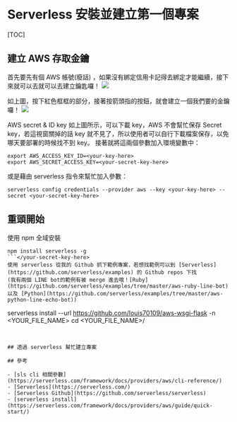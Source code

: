 # Serverless 安裝並建立第一個專案

[TOC]

## 建立 AWS 存取金鑰

首先要先有個 AWS 帳號(廢話) ，如果沒有綁定信用卡記得去綁定才能繼續，接下來就可以去就可以去建立鑰匙囉！
![](https://i.imgur.com/Sw2gIsA.png)

如上圖，按下紅色框框的部分，接著按箭頭指的按鈕，就會建立一個我們要的金鑰囉！
![](https://i.imgur.com/4JObdl3.png)

AWS secret & ID key
如上圖所示，可以下載 key，AWS 不會幫忙保存 Secret key，若這視窗關掉的話 key 就不見了，所以使用者可以自行下載檔案保存，以免哪天要部署的時候找不到 key。
接著就將這兩個參數加入環境變數中：

```javascript=
export AWS_ACCESS_KEY_ID=<your-key-here>
export AWS_SECRET_ACCESS_KEY=<your-secret-key-here>
```

或是藉由 serverless 指令來幫忙加入參數：

```
serverless config credentials --provider aws --key <your-key-here> --secret <your-secret-key-here>
```

## 重頭開始

使用 npm 全域安裝

````javascript=
npm install serverless -g
```</your-secret-key-here>
使用 serverless 從我的 Github 抓下範例專案，若想找範例可以到 [Serverless](https://github.com/serverless/examples) 的 Github repos 下找
(我有兩個 LINE bot的範例有被 merge 進去哦！[Ruby](https://github.com/serverless/examples/tree/master/aws-ruby-line-bot) 以及 [Python](https://github.com/serverless/examples/tree/master/aws-python-line-echo-bot))

````

serverless install --url https://github.com/louis70109/aws-wsgi-flask -n <YOUR_FILE_NAME>
cd <YOUR_FILE_NAME>/

```


## 透過 serverless 幫忙建立專案

## 參考

- [sls cli 相關參數](https://serverless.com/framework/docs/providers/aws/cli-reference/)
- [Serverless](https://serverless.com/)
- [Serverless Github](https://github.com/serverless/serverless)
- [serverless install](https://serverless.com/framework/docs/providers/aws/guide/quick-start/)
```
